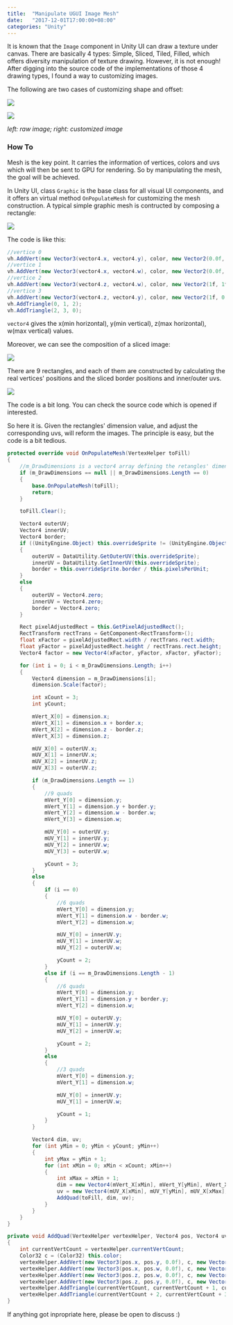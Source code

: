```yaml
---
title:  "Manipulate UGUI Image Mesh"
date:   "2017-12-01T17:00:00+08:00"
categories: "Unity"
---
```




It is known that the `Image` component in Unity UI can draw a texture under canvas. There are basically 4 types: Simple, Sliced, Tiled, Filled, which offers diversity manipulation of texture drawing. However, it is not enough! After digging into the source code of the implementations of those 4 drawing types, I found a way to customizing images.

The following are two cases of customizing shape and offset:

![](/blog/assets/img-uimage-manipulation/showcase1.png)

![](/blog/assets/img-uimage-manipulation/showcase2.png)

*left: raw image; right: customized image*



### How To

Mesh is the key point. It carries the information of vertices, colors and uvs which will then be sent to GPU for rendering. So by manipulating the mesh, the goal will be achieved.

In Unity UI, class `Graphic` is the base class for all visual UI components, and it offers an virtual method `OnPopulateMesh` for customizing the mesh construction. A typical simple graphic mesh is contructed by composing a rectangle:

![](/blog/assets/img-uimage-manipulation/simple.png)

The code is like this:

```c#
//vertice 0
vh.AddVert(new Vector3(vector4.x, vector4.y), color, new Vector2(0.0f, 0.0f));
//vertice 1
vh.AddVert(new Vector3(vector4.x, vector4.w), color, new Vector2(0.0f, 1f));
//vertice 2
vh.AddVert(new Vector3(vector4.z, vector4.w), color, new Vector2(1f, 1f));
//vertice 3
vh.AddVert(new Vector3(vector4.z, vector4.y), color, new Vector2(1f, 0.0f));
vh.AddTriangle(0, 1, 2);
vh.AddTriangle(2, 3, 0);
```

`vector4` gives the x(min horizontal), y(min vertical), z(max horizontal), w(max vertical) values.

Moreover, we can see the composition of a sliced image:

![](/blog/assets/img-uimage-manipulation/sliced.png)

There are 9 rectangles, and each of them are constructed by calculating the real vertices' positions and the sliced border positions and inner/outer uvs.

![](/blog/assets/img-uimage-manipulation/slicedtex.png)

The code is a bit long. You can check the source code which is opened if interested.

So here it is. Given the rectangles' dimension value, and adjust the corresponding uvs, will reform the images. The principle is easy, but the code is a bit tedious.

```c#
protected override void OnPopulateMesh(VertexHelper toFill)
{
    //m_DrawDimensions is a vector4 array defining the retangles' dimensions to draw
    if (m_DrawDimensions == null || m_DrawDimensions.Length == 0)
    {
        base.OnPopulateMesh(toFill);
        return;
    }

    toFill.Clear();

    Vector4 outerUV;
    Vector4 innerUV;
    Vector4 border;
    if ((UnityEngine.Object) this.overrideSprite != (UnityEngine.Object) null)
    {
        outerUV = DataUtility.GetOuterUV(this.overrideSprite);
        innerUV = DataUtility.GetInnerUV(this.overrideSprite);
        border = this.overrideSprite.border / this.pixelsPerUnit;
    }
    else
    {
        outerUV = Vector4.zero;
        innerUV = Vector4.zero;
        border = Vector4.zero;
    }

    Rect pixelAdjustedRect = this.GetPixelAdjustedRect();
    RectTransform rectTrans = GetComponent<RectTransform>();
    float xFactor = pixelAdjustedRect.width / rectTrans.rect.width;
    float yFactor = pixelAdjustedRect.height / rectTrans.rect.height;
    Vector4 factor = new Vector4(xFactor, yFactor, xFactor, yFactor);

    for (int i = 0; i < m_DrawDimensions.Length; i++)
    {
        Vector4 dimension = m_DrawDimensions[i];
        dimension.Scale(factor);

        int xCount = 3;
        int yCount;

        mVert_X[0] = dimension.x;
        mVert_X[1] = dimension.x + border.x;
        mVert_X[2] = dimension.z - border.z;
        mVert_X[3] = dimension.z;

        mUV_X[0] = outerUV.x;
        mUV_X[1] = innerUV.x;
        mUV_X[2] = innerUV.z;
        mUV_X[3] = outerUV.z;

        if (m_DrawDimensions.Length == 1)
        {
            //9 quads
            mVert_Y[0] = dimension.y;
            mVert_Y[1] = dimension.y + border.y;
            mVert_Y[2] = dimension.w - border.w;
            mVert_Y[3] = dimension.w;

            mUV_Y[0] = outerUV.y;
            mUV_Y[1] = innerUV.y;
            mUV_Y[2] = innerUV.w;
            mUV_Y[3] = outerUV.w;

            yCount = 3;
        }
        else
        {
            if (i == 0)
            {
                //6 quads
                mVert_Y[0] = dimension.y;
                mVert_Y[1] = dimension.w - border.w;
                mVert_Y[2] = dimension.w;

                mUV_Y[0] = innerUV.y;
                mUV_Y[1] = innerUV.w;
                mUV_Y[2] = outerUV.w;

                yCount = 2;
            }
            else if (i == m_DrawDimensions.Length - 1)
            {
                //6 quads
                mVert_Y[0] = dimension.y;
                mVert_Y[1] = dimension.y + border.y;
                mVert_Y[2] = dimension.w;

                mUV_Y[0] = outerUV.y;
                mUV_Y[1] = innerUV.y;
                mUV_Y[2] = innerUV.w;

                yCount = 2;
            }
            else
            {
                //3 quads
                mVert_Y[0] = dimension.y;
                mVert_Y[1] = dimension.w;

                mUV_Y[0] = innerUV.y;
                mUV_Y[1] = innerUV.w;

                yCount = 1;
            }
        }

        Vector4 dim, uv;
        for (int yMin = 0; yMin < yCount; yMin++)
        {
            int yMax = yMin + 1;
            for (int xMin = 0; xMin < xCount; xMin++)
            {
                int xMax = xMin + 1;
                dim = new Vector4(mVert_X[xMin], mVert_Y[yMin], mVert_X[xMax], mVert_Y[yMax]);
                uv = new Vector4(mUV_X[xMin], mUV_Y[yMin], mUV_X[xMax], mUV_Y[yMax]);
                AddQuad(toFill, dim, uv);
            }
        }
    }
}

private void AddQuad(VertexHelper vertexHelper, Vector4 pos, Vector4 uv)
{
    int currentVertCount = vertexHelper.currentVertCount;
    Color32 c = (Color32) this.color;
    vertexHelper.AddVert(new Vector3(pos.x, pos.y, 0.0f), c, new Vector2(uv.x, uv.y));
    vertexHelper.AddVert(new Vector3(pos.x, pos.w, 0.0f), c, new Vector2(uv.x, uv.w));
    vertexHelper.AddVert(new Vector3(pos.z, pos.w, 0.0f), c, new Vector2(uv.z, uv.w));
    vertexHelper.AddVert(new Vector3(pos.z, pos.y, 0.0f), c, new Vector2(uv.z, uv.y));
    vertexHelper.AddTriangle(currentVertCount, currentVertCount + 1, currentVertCount + 2);
    vertexHelper.AddTriangle(currentVertCount + 2, currentVertCount + 3, currentVertCount);
}
```

If anything got inpropriate here, please be open to discuss :)


